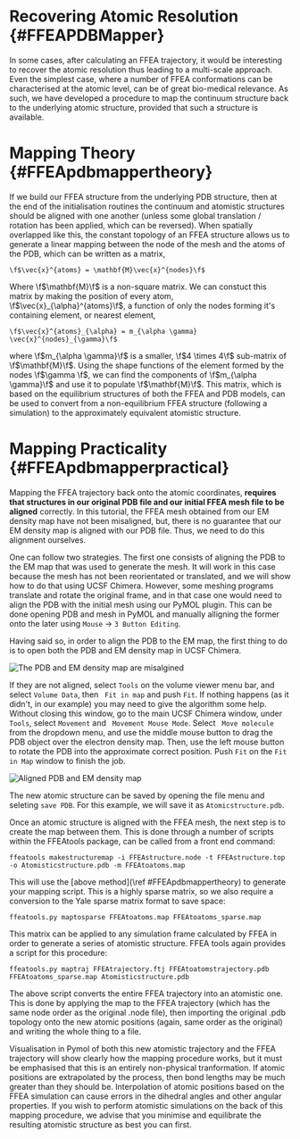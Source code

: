 

Recovering Atomic Resolution  {#FFEAPDBMapper}
===============================

In some cases, after calculating an FFEA trajectory,
  it would be interesting to recover the atomic resolution thus leading to 
  a multi-scale approach. Even the simplest case, where a number of FFEA conformations 
  can be characterised at the atomic level, can be of great bio-medical relevance.
As such, we have developed a procedure to map the continuum structure 
  back to the underlying atomic structure, provided that such a structure is available. 


Mapping Theory {#FFEApdbmappertheory}
===============================

If we build our FFEA structure from the underlying PDB structure, then at the end of the initialisation routines the continuum and atomistic
structures should be aligned with one another (unless some global translation / rotation has been applied, which can be reversed). When spatially overlapped
like this, the constant topology of an FFEA structure allows us to generate a linear mapping between the node of the mesh and the atoms of the PDB, which can
be written as a matrix,

	\f$\vec{x}^{atoms} = \mathbf{M}\vec{x}^{nodes}\f$

Where \f$\mathbf{M}\f$ is a non-square matrix. We can constuct this matrix by making the position of every atom, \f$\vec{x}_{\alpha}^{atoms}\f$, a function of only the nodes forming it's containing element, or nearest element,

	\f$\vec{x}^{atoms}_{\alpha} = m_{\alpha \gamma} \vec{x}^{nodes}_{\gamma}\f$

where \f$m_{\alpha \gamma}\f$ is a smaller, \f$4 \times 4\f$ sub-matrix of \f$\mathbf{M}\f$. Using the shape functions of the element formed by the nodes \f$\gamma \f$, we can find the components of \f$m_{\alpha \gamma}\f$ and use it to populate \f$\mathbf{M}\f$. This matrix, which is based on the equilibrium structures of both the FFEA and PDB models, can be used to convert from a non-equilibrium FFEA structure (following a simulation) to the approximately equivalent atomistic structure.

Mapping Practicality {#FFEApdbmapperpractical}
===============================  

Mapping the FFEA trajectory back onto the atomic coordinates, **requires 
 that structures in our original PDB file and our initial FFEA mesh file
 to be aligned** correctly.
 In this tutorial, the FFEA mesh obtained from our EM density map
  have not been misaligned,
 but, there is no guarantee that our EM density map is aligned with our PDB file.
 Thus, we need to do this alignment ourselves.

One can follow two strategies. The first one consists of aligning
 the PDB to the EM map that was used to generate the mesh. 
 It will work in this case because the mesh has not been reorientated or translated, and 
 we will show how to do that using UCSF Chimera. However, some meshing programs 
 translate and rotate the original frame, and in that case one would need to 
 align the PDB with the initial mesh using our PyMOL plugin. This can be done 
 opening PDB and mesh in PyMOL and manually alligning the former onto the later
 using ` Mouse ` -> ` 3 Button Editing `. 

Having said so, in order to align the PDB to the EM map, 
 the first thing to do is to open both the PDB and EM density map in UCSF Chimera.

![The PDB and EM density map are misalgined](structuremap1.png "The PDB and EM density map are misalgined")

If they are not aligned, select ` Tools ` on the volume viewer menu bar, and select
 ` Volume Data `, then  ` Fit in map`  and push ` Fit `. If nothing happens (as it didn't, in our example) you may need to give the algorithm some help. 
 Without closing this window, go to the main UCSF Chimera window,
  under  ` Tools `, select ` Movement ` and ` Movement Mouse Mode`. Select ` Move molecule` from the dropdown menu, and use the middle mouse button to drag the PDB object over the electron density map. Then, use the left mouse button to rotate the PDB into the approximate correct position. Push ` Fit ` on the ` Fit in Map ` window to finish the job.

![Aligned PDB and EM density map](structuremap2.png "Aligned PDB and EM density map")
 
The new atomic structure can be saved by opening the file menu and seleting ` save PDB `. For this example, we will save it as ` Atomicstructure.pdb `.

Once an atomic structure is aligned with the FFEA mesh,
 the next step is to create the map between them. This is done through 
 a number of scripts within the FFEAtools package, 
 can be called from a front end command:

	
	ffeatools makestructuremap -i FFEAstructure.node -t FFEAstructure.top -o Atomisticstructure.pdb -m FFEAtoatoms.map

This will use the [above method](\ref #FFEApdbmappertheory) to generate your mapping script. This is a highly sparse matrix, so we also require a conversion to the Yale sparse matrix format to save space:

	ffeatools.py maptosparse FFEAtoatoms.map FFEAtoatoms_sparse.map

This matrix can be applied to any simulation frame calculated by FFEA in order to generate a series of atomistic structure. FFEA tools again provides a script for this procedure:

	ffeatools.py maptraj FFEAtrajectory.ftj FFEAtoatomstrajectory.pdb FFEAtoatoms_sparse.map Atomisticstructure.pdb

The above script converts the entire FFEA trajectory into an atomistic one. This is done by applying the map to the FFEA trajectory (which has the same node order as the original .node file), then importing the original .pdb topology onto the new atomic positions (again, same order as the original) and writing the whole thing to a file.

Visualisation in Pymol of both this new atomistic trajectory and the FFEA trajectory will show clearly how the mapping procedure works, but it must be emphasised that this is an entirely non-physical tranformation. If atomic positions are extrapolated by the process, then bond lengths may be much greater than they should be. Interpolation of atomic positions based on the FFEA simulation can cause errors in the dihedral angles and other angular properties. If you wish to perform atomistic simulations on the back of this mapping procedure, we advise that you minimise and equilibrate the resulting atomistic structure as best you can first. 


